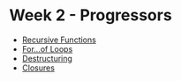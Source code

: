 # Week 2 - Progressors

- [Recursive Functions](./1-recursive-functions/README.md)
- [For...of Loops](./2-for-of-loops/README.md)
- [Destructuring](./3-destructuring-and-spread/README.md)
- [Closures](./4-closures/README.md)